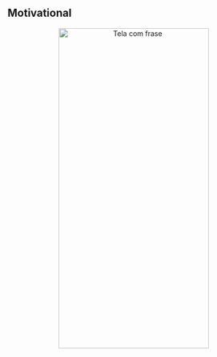 ## Motivational

<p align="center">
  <img width="300" height="640" alt="Tela com frase" src="https://github.com/user-attachments/assets/9d280de2-eeb4-4bab-a3ea-f1ed542a3263" />
</p>
